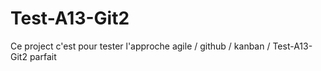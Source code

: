 # Test-A13-Git2
Ce project c'est pour tester l'approche agile / github / kanban / Test-A13-Git2
parfait
